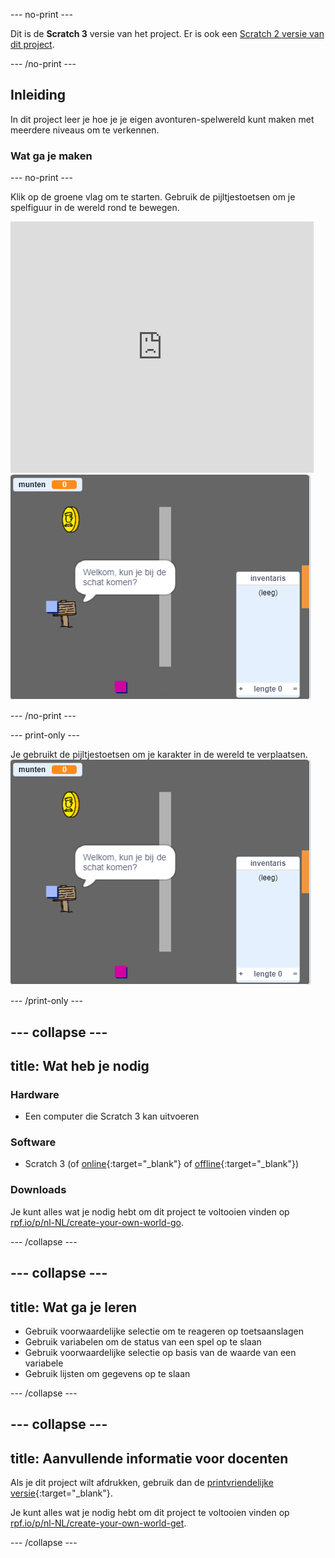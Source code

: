--- no-print ---

Dit is de **Scratch 3** versie van het project. Er is ook een [Scratch 2 versie van dit project](https://projects.raspberrypi.org/nl-NL/projects/create-your-own-world-scratch2).

--- /no-print ---

## Inleiding

In dit project leer je hoe je je eigen avonturen-spelwereld kunt maken met meerdere niveaus om te verkennen.

### Wat ga je maken

--- no-print ---

Klik op de groene vlag om te starten. Gebruik de pijltjestoetsen om je spelfiguur in de wereld rond te bewegen.

<div class="scratch-preview">
  <iframe allowtransparency="true" width="485" height="402" src="https://scratch.mit.edu/projects/embed/334767899/?autostart=false" frameborder="0" scrolling="no"></iframe>
  <img src="images/showcase.png">
</div>

--- /no-print ---

--- print-only ---

Je gebruikt de pijltjestoetsen om je karakter in de wereld te verplaatsen. ![showcase.png](images/showcase.png)

--- /print-only ---

--- collapse ---
---
title: Wat heb je nodig
---

### Hardware

- Een computer die Scratch 3 kan uitvoeren

### Software

- Scratch 3 (of [online](http://rpf.io/scratchon){:target="_blank"} of [offline](http://rpf.io/scratchoff){:target="_blank"})

### Downloads

Je kunt alles wat je nodig hebt om dit project te voltooien vinden op [rpf.io/p/nl-NL/create-your-own-world-go](https://rpf.io/p/nl-NL/create-your-own-world-go).

--- /collapse ---

--- collapse ---
---
title: Wat ga je leren
---

- Gebruik voorwaardelijke selectie om te reageren op toetsaanslagen
- Gebruik variabelen om de status van een spel op te slaan
- Gebruik voorwaardelijke selectie op basis van de waarde van een variabele
- Gebruik lijsten om gegevens op te slaan

--- /collapse ---

--- collapse ---
---
title: Aanvullende informatie voor docenten
---

Als je dit project wilt afdrukken, gebruik dan de [printvriendelijke versie](https://projects.raspberrypi.org/nl-NL/projects/create-your-own-world/print){:target="_blank"}.

Je kunt alles wat je nodig hebt om dit project te voltooien vinden op [rpf.io/p/nl-NL/create-your-own-world-get](https://rpf.io/p/nl-NL/create-your-own-world-get).

--- /collapse ---